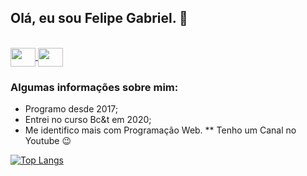 ## Olá, eu sou Felipe Gabriel. 🤞
<br>
<a href="https://www.instagram.com/fgabriel_s/" target="_blank">
  <img src="https://www.flaticon.com/svg/vstatic/svg/1409/1409946.svg?token=exp=1617218478~hmac=f4eaf459eb04617602c702c2c8493586" align="center" height="30px" width="40px" style="max-width=100%">
</a>
<a href="https://www.youtube.com/c/FelipeGabriell/videos" target="_blank">
  <img src="https://www.flaticon.com/svg/vstatic/svg/1384/1384060.svg?token=exp=1617218852~hmac=05514bdeaf972d70ecb7448bd24e3142" align="center" height="30px" width="40px" style="max-width=100%">
</a>
<br>

### Algumas informações sobre mim: 

* Programo desde 2017;
* Entrei no curso Bc&t em 2020;
* Me identifico mais com Programação Web.
** Tenho um Canal no Youtube 😉



<!--[![Top Langs](https://github-readme-stats.vercel.app/api/top-langs/?username=fsilva19&layout=compact)](https://github.com/fsilva19/github-readme-stats)-->
[![Top Langs](https://github-readme-stats.vercel.app/api/top-langs/?username=fsilva19&langs_count=8)](https://github.com/fsilva19/github-readme-stats)

<!--
**fsilva19/fsilva19** is a ✨ _special_ ✨ repository because its `README.md` (this file) appears on your GitHub profile.

Here are some ideas to get you started:

- 🔭 I’m currently working on ...
- 🌱 I’m currently learning ...
- 👯 I’m looking to collaborate on ...
- 🤔 I’m looking for help with ...
- 💬 Ask me about ...
- 📫 How to reach me: ...
- 😄 Pronouns: ...
- ⚡ Fun fact: ...
-->
